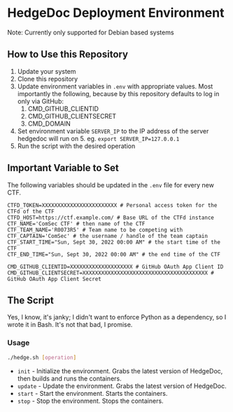 # HedgeDoc Deployment Environment

Note: Currently only supported for Debian based systems

## How to Use this Repository

1. Update your system
2. Clone this repository
3. Update environment variables in `.env` with appropriate values. Most importantly the following, because by this repository
defaults to log in only via GitHub:
   1. CMD_GITHUB_CLIENTID
   2. CMD_GITHUB_CLIENTSECRET
   3. CMD_DOMAIN
4. Set environment variable `SERVER_IP` to the IP address of the server hedgedoc will run on 
   5. eg. `export SERVER_IP=127.0.0.1`
5. Run the script with the desired operation 

## Important Variable to Set

The following variables should be updated in the `.env` file for every new CTF.

```dotenv
CTFD_TOKEN=XXXXXXXXXXXXXXXXXXXXXXXX # Personal access token for the CTFd of the CTF
CTFD_HOST=https://ctf.example.com/ # Base URL of the CTFd instance
CTF_NAME='ComSec CTF' # then name of the CTF
CTF_TEAM_NAME='R0073R5' # Team name to be competing with
CTF_CAPTAIN='ComSec' # the username / handle of the team captain
CTF_START_TIME="Sun, Sept 30, 2022 00:00 AM" # the start time of the CTF
CTF_END_TIME="Sun, Sept 30, 2022 00:00 AM" # the end time of the CTF

CMD_GITHUB_CLIENTID=XXXXXXXXXXXXXXXXXXXX # GitHub OAuth App Client ID
CMD_GITHUB_CLIENTSECRET=XXXXXXXXXXXXXXXXXXXXXXXXXXXXXXXXXXXXXXXX # GitHub OAuth App Client Secret
```

## The Script

Yes, I know, it's janky; I didn't want to enforce Python as a dependency, so I wrote it in Bash. It's not that bad, I promise.

### Usage

```bash
./hedge.sh [operation]
```

- `init` - Initialize the environment. Grabs the latest version of HedgeDoc, then builds and runs the containers.
- `update` - Update the environment. Grabs the latest version of HedgeDoc.
- `start` - Start the environment. Starts the containers.
- `stop` - Stop the environment. Stops the containers.
